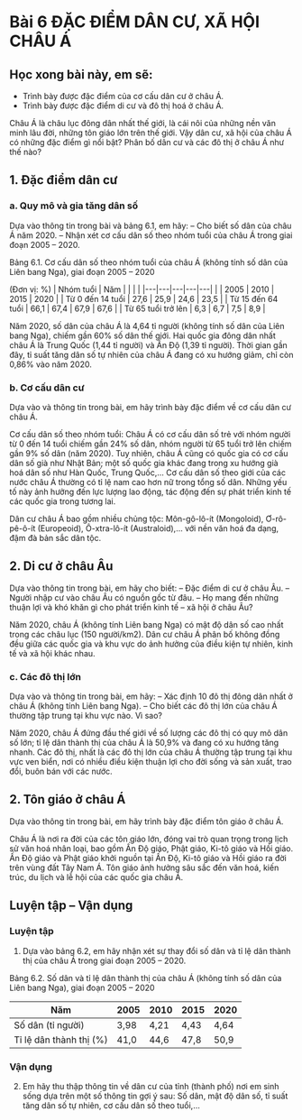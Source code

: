 # Bài 6 ĐẶC ĐIỂM DÂN CƯ, XÃ HỘI CHÂU Á

## Học xong bài này, em sẽ:
- Trình bày được đặc điểm của cơ cấu dân cư ở châu Á.
- Trình bày được đặc điểm di cư và đô thị hoá ở châu Á.

Châu Á là châu lục đông dân nhất thế giới, là cái nôi của những nền văn minh lâu đời, những tôn giáo lớn trên thế giới. Vậy dân cư, xã hội của châu Á có những đặc điểm gì nổi bật? Phân bố dân cư và các đô thị ở châu Á như thế nào?

## 1. Đặc điểm dân cư

### a. Quy mô và gia tăng dân số

Dựa vào thông tin trong bài và bảng 6.1, em hãy:
– Cho biết số dân của châu Á năm 2020.
– Nhận xét cơ cấu dân số theo nhóm tuổi của châu Á trong giai đoạn 2005 – 2020.

Bảng 6.1. Cơ cấu dân số theo nhóm tuổi của châu Á (không tính số dân của Liên bang Nga), giai đoạn 2005 – 2020

(Đơn vị: %)
| Nhóm tuổi | Năm | | | |
|---|---|---|---|---|
| | 2005 | 2010 | 2015 | 2020 |
| Từ 0 đến 14 tuổi | 27,6 | 25,9 | 24,6 | 23,5 |
| Từ 15 đến 64 tuổi | 66,1 | 67,4 | 67,9 | 67,6 |
| Từ 65 tuổi trở lên | 6,3 | 6,7 | 7,5 | 8,9 |

Năm 2020, số dân của châu Á là 4,64 tỉ người (không tính số dân của Liên bang Nga), chiếm gần 60% số dân thế giới. Hai quốc gia đông dân nhất châu Á là Trung Quốc (1,44 tỉ người) và Ấn Độ (1,39 tỉ người). Thời gian gần đây, tỉ suất tăng dân số tự nhiên của châu Á đang có xu hướng giảm, chỉ còn 0,86% vào năm 2020.

### b. Cơ cấu dân cư

Dựa vào và thông tin trong bài, em hãy trình bày đặc điểm về cơ cấu dân cư châu Á.

Cơ cấu dân số theo nhóm tuổi: Châu Á có cơ cấu dân số trẻ với nhóm người từ 0 đến 14 tuổi chiếm gần 24% số dân, nhóm người từ 65 tuổi trở lên chiếm gần 9% số dân (năm 2020). Tuy nhiên, châu Á cũng có quốc gia có cơ cấu dân số già như Nhật Bản; một số quốc gia khác đang trong xu hướng già hoá dân số như Hàn Quốc, Trung Quốc,... Cơ cấu dân số theo giới của các nước châu Á thường có tỉ lệ nam cao hơn nữ trong tổng số dân. Những yếu tố này ảnh hưởng đến lực lượng lao động, tác động đến sự phát triển kinh tế các quốc gia trong tương lai.

Dân cư châu Á bao gồm nhiều chủng tộc: Môn-gô-lô-ít (Mongoloid), Ơ-rô-pê-ô-ít (Europeoid), Ô-xtra-lô-ít (Australoid),... với nền văn hoá đa dạng, đậm đà bản sắc dân tộc.

## 2. Di cư ở châu Âu

Dựa vào thông tin trong bài, em hãy cho biết:
– Đặc điểm di cư ở châu Âu.
– Người nhập cư vào châu Âu có nguồn gốc từ đâu.
– Họ mang đến những thuận lợi và khó khăn gì cho phát triển kinh tế – xã hội ở châu Âu?

Năm 2020, châu Á (không tính Liên bang Nga) có mật độ dân số cao nhất trong các châu lục (150 người/km2). Dân cư châu Á phân bố không đồng đều giữa các quốc gia và khu vực do ảnh hưởng của điều kiện tự nhiên, kinh tế và xã hội khác nhau.

### c. Các đô thị lớn

Dựa vào và thông tin trong bài, em hãy:
– Xác định 10 đô thị đông dân nhất ở châu Á (không tính Liên bang Nga).
– Cho biết các đô thị lớn của châu Á thường tập trung tại khu vực nào. Vì sao?

Năm 2020, châu Á đứng đầu thế giới về số lượng các đô thị có quy mô dân số lớn; tỉ lệ dân thành thị của châu Á là 50,9% và đang có xu hướng tăng nhanh. Các đô thị, nhất là các đô thị lớn của châu Á thường tập trung tại khu vực ven biển, nơi có nhiều điều kiện thuận lợi cho đời sống và sản xuất, trao đổi, buôn bán với các nước.

## 2. Tôn giáo ở châu Á

Dựa vào thông tin trong bài, em hãy trình bày đặc điểm tôn giáo ở châu Á.

Châu Á là nơi ra đời của các tôn giáo lớn, đóng vai trò quan trọng trong lịch sử văn hoá nhân loại, bao gồm Ấn Độ giáo, Phật giáo, Ki-tô giáo và Hồi giáo. Ấn Độ giáo và Phật giáo khởi nguồn tại Ấn Độ, Ki-tô giáo và Hồi giáo ra đời trên vùng đất Tây Nam Á. Tôn giáo ảnh hưởng sâu sắc đến văn hoá, kiến trúc, du lịch và lễ hội của các quốc gia châu Á.

## Luyện tập – Vận dụng

### Luyện tập

1. Dựa vào bảng 6.2, em hãy nhận xét sự thay đổi số dân và tỉ lệ dân thành thị của châu Á trong giai đoạn 2005 – 2020.

Bảng 6.2. Số dân và tỉ lệ dân thành thị của châu Á
(không tính số dân của Liên bang Nga), giai đoạn 2005 – 2020

| Năm | 2005 | 2010 | 2015 | 2020 |
|---|---|---|---|---|
| Số dân (tỉ người) | 3,98 | 4,21 | 4,43 | 4,64 |
| Tỉ lệ dân thành thị (%) | 41,0 | 44,6 | 47,8 | 50,9 |

### Vận dụng

2. Em hãy thu thập thông tin về dân cư của tỉnh (thành phố) nơi em sinh sống dựa trên một số thông tin gợi ý sau: Số dân, mật độ dân số, tỉ suất tăng dân số tự nhiên, cơ cấu dân số theo tuổi,...
